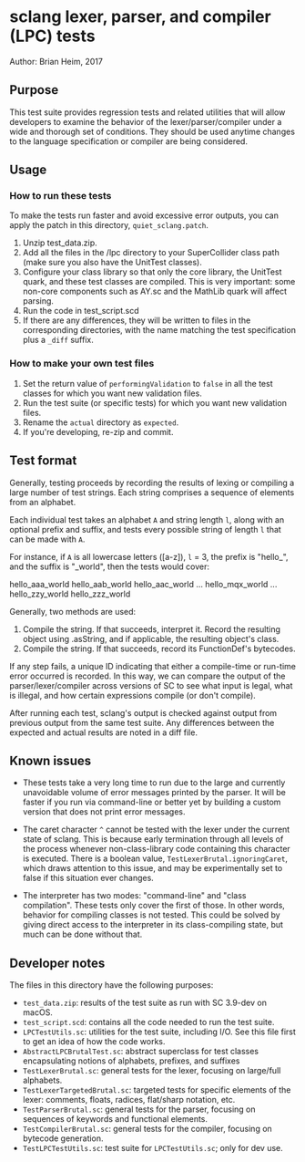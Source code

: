 # sclang lexer, parser, and compiler (LPC) tests

Author: Brian Heim, 2017

## Purpose

This test suite provides regression tests and related utilities that will
allow developers to examine the behavior of the lexer/parser/compiler under
a wide and thorough set of conditions. They should be used anytime changes
to the language specification or compiler are being considered.

## Usage

### How to run these tests

To make the tests run faster and avoid excessive error outputs, you can apply
the patch in this directory, `quiet_sclang.patch`.

1. Unzip test\_data.zip.
2. Add all the files in the /lpc directory to your SuperCollider class path
(make sure you also have the UnitTest classes).
3. Configure your class library so that only the core library, the UnitTest
quark, and these test classes are compiled. This is very important: some
non-core components such as AY.sc and the MathLib quark will affect parsing.
4. Run the code in test\_script.scd
5. If there are any differences, they will be written to files in the
corresponding directories, with the name matching the test specification
plus a `_diff` suffix.

### How to make your own test files

1. Set the return value of `performingValidation` to `false` in all the test
classes for which you want new validation files.
2. Run the test suite (or specific tests) for which you want new validation
files.
3. Rename the `actual` directory as `expected`.
4. If you're developing, re-zip and commit.

## Test format

Generally, testing proceeds by recording the results of lexing or compiling a
large number of test strings. Each string comprises a sequence of elements from
an alphabet.

Each individual test takes an alphabet `A` and string length `l`, along with an
optional prefix and suffix, and tests every possible string of length `l` that
can be made with `A`.

For instance, if `A` is all lowercase letters ([a-z]), `l` = 3, the prefix is
"hello_", and the suffix is "_world", then the tests would cover:

hello_aaa_world
hello_aab_world
hello_aac_world
...
hello_mqx_world
...
hello_zzy_world
hello_zzz_world

Generally, two methods are used:

1. Compile the string. If that succeeds, interpret it. Record the resulting
object using .asString, and if applicable, the resulting object's class.
2. Compile the string. If that succeeds, record its FunctionDef's bytecodes.

If any step fails, a unique ID indicating that either a compile-time or run-time
error occurred is recorded. In this way, we can compare the output of the
parser/lexer/compiler across versions of SC to see what input is legal, what is
illegal, and how certain expressions compile (or don't compile).

After running each test, sclang's output is checked against output from previous
output from the same test suite. Any differences between the expected and actual
results are noted in a diff file.

## Known issues

* These tests take a very long time to run due to the large and currently
unavoidable volume of error messages printed by the parser. It will be faster
if you run via command-line or better yet by building a custom version that does
not print error messages.

* The caret character `^` cannot be tested with the lexer under the current
state of sclang. This is because early termination through all levels of the
process whenever non-class-library code containing this character is executed.
There is a boolean value, `TestLexerBrutal.ignoringCaret`, which draws attention
to this issue, and may be experimentally set to false if this situation ever
changes.

* The interpreter has two modes: "command-line" and "class compilation". These
tests only cover the first of those. In other words, behavior for compiling
classes is not tested. This could be solved by giving direct access to the
interpreter in its class-compiling state, but much can be done without that.

## Developer notes

The files in this directory have the following purposes:

- `test_data.zip`: results of the test suite as run with SC 3.9-dev on macOS.
- `test_script.scd`: contains all the code needed to run the test suite.
- `LPCTestUtils.sc`: utilities for the test suite, including I/O. See this file
    first to get an idea of how the code works.
- `AbstractLPCBrutalTest.sc`: abstract superclass for test classes encapsulating
    notions of alphabets, prefixes, and suffixes
- `TestLexerBrutal.sc`: general tests for the lexer, focusing on large/full
    alphabets.
- `TestLexerTargetedBrutal.sc`: targeted tests for specific elements of the lexer:
    comments, floats, radices, flat/sharp notation, etc.
- `TestParserBrutal.sc`: general tests for the parser, focusing on sequences of
    keywords and functional elements.
- `TestCompilerBrutal.sc`: general tests for the compiler, focusing on bytecode
    generation.
- `TestLPCTestUtils.sc`: test suite for `LPCTestUtils.sc`; only for dev use.
